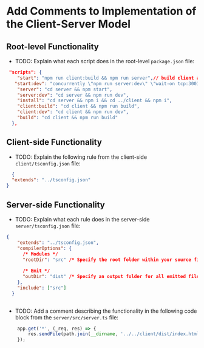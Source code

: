 # Add Comments to Implementation of the Client-Server Model

## Root-level Functionality

* TODO: Explain what each script does in the root-level `package.json` file:

```json
 "scripts": {
    "start": "npm run client:build && npm run server",// build client and server
   "start:dev": "concurrently \"npm run server:dev\" \"wait-on tcp:3001 && npm run client:dev\"",
    "server": "cd server && npm start",
    "server:dev": "cd server && npm run dev",
    "install": "cd server && npm i && cd ../client && npm i",
    "client:build": "cd client && npm run build",
    "client:dev": "cd client && npm run dev",
    "build": "cd client && npm run build"
  },
```

## Client-side Functionality

* TODO: Explain the following rule from the client-side `client/tsconfig.json` file:

```json
  {
  "extends": "../tsconfig.json"
}
```

## Server-side Functionality

* TODO: Explain what each rule does in the server-side `server/tsconfig.json` file:

```json
{
    "extends": "../tsconfig.json",
    "compilerOptions": {
      /* Modules */
      "rootDir": "src" /* Specify the root folder within your source files. */,
  
      /* Emit */
      "outDir": "dist" /* Specify an output folder for all emitted files. */
    },
    "include": ["src"]
  }
  
```
* TODO: Add a comment describing the functionality in the following code block from the `server/src/server.ts` file:

```js
    app.get('*', (_req, res) => {
        res.sendFile(path.join(__dirname, '../../client/dist/index.html'));
    });
```